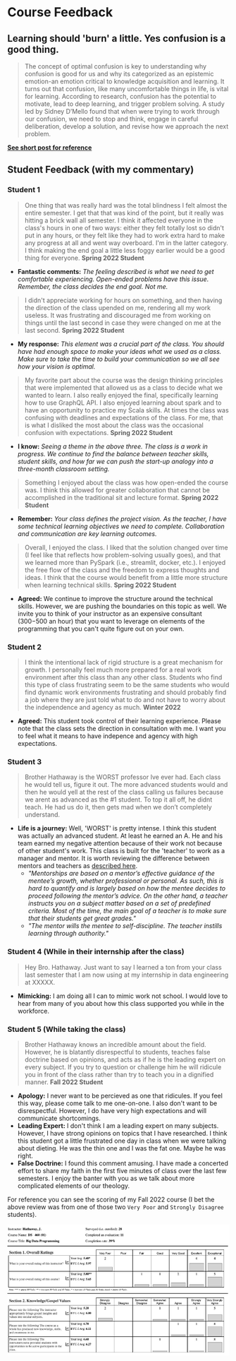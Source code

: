 # Course Feedback

## Learning should 'burn' a little. Yes confusion is a good thing.

> The concept of optimal confusion is key to understanding why confusion is good for us and why its categorized as an epistemic emotion-an emotion critical to knowledge acquisition and learning. It turns out that confusion, like many uncomfortable things in life, is vital for learning. According to research, confusion has the potential to motivate, lead to deep learning, and trigger problem solving. A study led by Sidney D’Mello found that when were trying to work through our confusion, we need to stop and think, engage in careful deliberation, develop a solution, and revise how we approach the next problem.

__[See short post for reference](https://educate.datathink.io/posts/desirable-difficulty/)__

## Student Feedback (with my commentary)

### Student 1

> One thing that was really hard was the total blindness I felt almost the entire semester. I get that that was kind of the point, but it really was hitting a brick wall all semester. I think it affected everyone in the class's hours in one of two ways: either they felt totally lost so didn't put in any hours, or they felt like they had to work extra hard to make any progress at all and went way overboard. I'm in the latter category. I think making the end goal a little less foggy earlier would be a good thing for everyone. __Spring 2022 Student__

- __Fantastic comments:__ _The feeling described is what we need to get comfortable experiencing. Open-ended problems have this issue. Remember, the class decides the end goal. Not me._

> I didn't appreciate working for hours on something, and then having the direction of the class upended on me, rendering all my work useless. It was frustrating and discouraged me from working on things until the last second in case they were changed on me at the last second. __Spring 2022 Student__

- __My response:__ _This element was a crucial part of the class. You should have had enough space to make your ideas what we used as a class. Make sure to take the time to build your communication so we all see how your vision is optimal._

> My favorite part about the course was the design thinking principles that were implemented that allowed us as a class to decide what we wanted to learn. I also really enjoyed the final, specifically learning how to use GraphQL API. I also enjoyed learning about spark and to have an opportunity to practice my Scala skills. At times the class was confusing with deadlines and expectations of the class. For me, that is what I disliked the most about the class was the occasional confusion with expectations. __Spring 2022 Student__

- __I know:__ _Seeing a theme in the above three. The class is a work in progress. We continue to find the balance between teacher skills, student skills, and how far we can push the start-up analogy into a three-month classroom setting._

> Something I enjoyed about the class was how open-ended the course was. I think this allowed for greater collaboration that cannot be accomplished in the traditional sit and lecture format. __Spring 2022 Student__

- __Remember:__ _Your class defines the project vision. As the teacher, I have some technical learning objectives we need to complete. Collaboration and communication are key learning outcomes._

> Overall, I enjoyed the class. I liked that the solution changed over time (I feel like that reflects how problem-solving usually goes), and that we learned more than PySpark (i.e., streamlit, docker, etc.). I enjoyed the free flow of the class and the freedom to express thoughts and ideas. I think that the course would benefit from a little more structure when learning technical skills. __Spring 2022 Student__

- __Agreed:__ We continue to improve the structure around the technical skills. However, we are pushing the boundaries on this topic as well. We invite you to think of your instructor as an expensive consultant ($300-$500 an hour) that you want to leverage on elements of the programming that you can't quite figure out on your own.

### Student 2

> I think the intentional lack of rigid structure is a great mechanism for growth. I personally feel much more prepared for a real work environment after this class than any other class. Students who find this type of class frustrating seem to be the same students who would find dynamic work environments frustrating and should probably find a job where they are just told what to do and not have to worry about the independence and agency as much. __Winter 2022__

- __Agreed:__ This student took control of their learning experience.  Please note that the class sets the direction in consultation with me.  I want you to feel what it means to have indepence and agency with high expectations.

### Student 3

> Brother Hathaway is the WORST professor Ive ever had. Each class he would tell us, figure it out. The more advanced students would and then he would yell at the rest of the class calling us failures because we arent as advanced as the #1 student. To top it all off, he didnt teach. He had us do it, then gets mad when we don’t completely understand.

- __Life is a journey:__ Well, 'WORST' is pretty intense. I think this student was actually an advanced student. At least he earned an A. He and his team earned my negative attention because of their work not because of other student's work. This class is built for the 'teacher' to work as a manager and mentor. It is worth reviewing the difference between mentors and teachers as [described here](https://mentorcruise.com/blog/whats-difference-between-teacher-vs-mentor/#:~:text=A%20teacher%20provides%20knowledge%20and,guide%20you%20through%20your%20vision.). 
    - _"Mentorships are based on a mentor’s effective guidance of the mentee’s growth, whether professional or personal. As such, this is hard to quantify and is largely based on how the mentee decides to proceed following the mentor’s advice. On the other hand, a teacher instructs you on a subject matter based on a set of predefined criteria. Most of the time, the main goal of a teacher is to make sure that their students get great grades."_
    - _"The mentor wills the mentee to self-discipline. The teacher instills learning through authority."_

### Student 4 (While in their internship after the class)

> Hey Bro. Hathaway. Just want to say I learned a ton from your class last semester that I am now using at my internship in data engineering at XXXXX.

- __Mimicking:__ I am doing all I can to mimic work not school. I would love to hear from many of you about how this class supported you while in the workforce.

### Student 5 (While taking the class)

> Brother Hathaway knows an incredible amount about the field. However, he is blatantly disrespectful to students, teaches false doctrine based on opinions, and acts as if he is the leading expert on every subject. If you try to question or challenge him he will ridicule you in front of the class rather than try to teach you in a dignified manner. __Fall 2022 Student__

- __Apology:__ I never want to be percieved as one that ridicules. If you feel this way, please come talk to me one-on-one. I also don't want to be disrespectful. However, I do have very high expectations and will communicate shortcomings.
- __Leading Expert:__ I don't think I am a leading expert on many subjects. However, I have strong opinions on topics that I have researched. I think this student got a little frustrated one day in class when we were talking about dieting. He was the thin one and I was the fat one. Maybe he was right.
- __False Doctrine:__ I found this comment amusing. I have made a concerted effort to share my faith in the first five minutes of class over the last few semesters. I enjoy the banter with you as we talk about more complicated elements of our theology. 

For reference you can see the scoring of my Fall 2022 course (I bet the above review was from one of those two `Very Poor` and `Strongly Disagree` students).

![](img/ds460_fa22.jpg)
